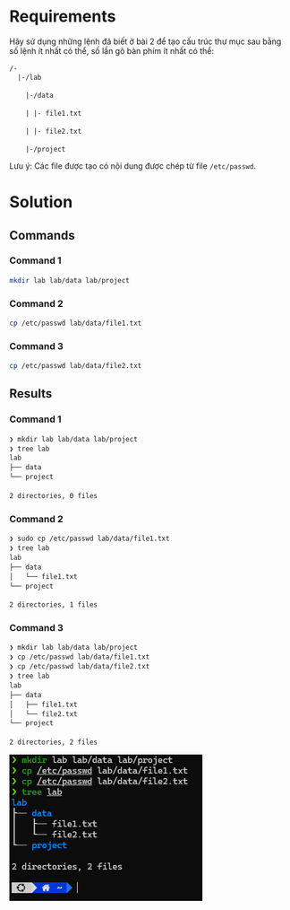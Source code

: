 # Requirements
Hãy sử dụng những lệnh đã biết ở bài 2 để tạo cấu trúc thư mục sau bằng số lệnh ít nhất có thể, số lần gõ bàn phím ít nhất có thể:

```
/-
  |-/lab

    |-/data

    | |- file1.txt

    | |- file2.txt

    |-/project
```
Lưu ý: Các file được tạo có nội dung được chép từ file `/etc/passwd`.

# Solution

## Commands

### Command 1

```sh
mkdir lab lab/data lab/project
```

### Command 2

```sh
cp /etc/passwd lab/data/file1.txt
```

### Command 3

```sh
cp /etc/passwd lab/data/file2.txt
```

## Results

### Command 1

```sh
❯ mkdir lab lab/data lab/project
❯ tree lab
lab
├── data
└── project

2 directories, 0 files
```

### Command 2

```sh
❯ sudo cp /etc/passwd lab/data/file1.txt
❯ tree lab
lab
├── data
│   └── file1.txt
└── project

2 directories, 1 files
```

### Command 3

```sh
❯ mkdir lab lab/data lab/project
❯ cp /etc/passwd lab/data/file1.txt
❯ cp /etc/passwd lab/data/file2.txt
❯ tree lab
lab
├── data
│   ├── file1.txt
│   └── file2.txt
└── project

2 directories, 2 files
```
![alt text](assets/image.png)